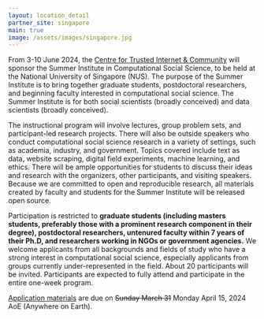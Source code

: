 ```yaml
---
layout: location_detail
partner_site: singapore
main: true
image: /assets/images/singapore.jpg
---
```


From 3-10 June 2024, the [Centre for Trusted Internet & Community](https://ctic.nus.edu.sg/) will sponsor the Summer Institute in Computational Social Science, to be held at the National University of Singapore (NUS). The purpose of the Summer Institute is to bring together graduate students, postdoctoral researchers, and beginning faculty interested in computational social science. The Summer Institute is for both social scientists (broadly conceived) and data scientists (broadly conceived).

The instructional program will involve lectures, group problem sets, and participant-led research projects. There will also be outside speakers who conduct computational social science research in a variety of settings, such as academia, industry, and government. Topics covered include text as data, website scraping, digital field experiments, machine learning, and ethics. There will be ample opportunities for students to discuss their ideas and research with the organizers, other participants, and visiting speakers. Because we are committed to open and reproducible research, all materials created by faculty and students for the Summer Institute will be released open source.

Participation is restricted to **graduate students (including masters students, preferably those with a prominent research component in their degree), postdoctoral researchers, untenured faculty within 7 years of their Ph.D, and researchers working in NGOs or government agencies.** We welcome applicants from all backgrounds and fields of study who have a strong interest in computational social science, especially applicants from groups currently under-represented in the field. About 20 participants will be invited. Participants are expected to fully attend and participate in the entire one-week program.

[Application materials](./apply) are due on ~~Sunday March 31~~ Monday April 15, 2024 AoE (Anywhere on Earth). 
